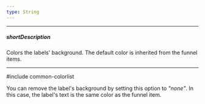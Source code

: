 ```yaml
---
type: String
---
```

---
##### shortDescription
Colors the labels' background. The default color is inherited from the funnel items.

---
#include common-colorlist

You can remove the label's background by setting this option to *"none"*. In this case, the label's text is the same color as the funnel item.